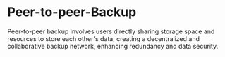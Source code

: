 # Peer-to-peer-Backup
Peer-to-peer backup involves users directly sharing storage space and resources to store each other's data, creating a decentralized and collaborative backup network, enhancing redundancy and data security.

